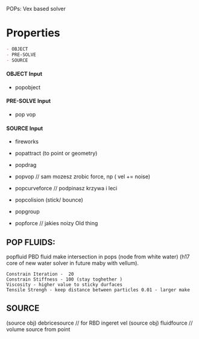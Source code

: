 
POPs: Vex based solver


# Properties
```md
- OBJECT 
- PRE-SOLVE
- SOURCE 
```

#### OBJECT Input  
- popobject  

#### PRE-SOLVE Input    
- pop vop  

#### SOURCE Input    
- fireworks  
- popattract (to point or geometry)  
- popdrag  
- popvop // sam mozesz zrobic force, np ( vel +=  noise)  
  
- popcurveforce // podpinasz krzywa i leci  
- popcolision (stick/ bounce)  
- popgroup  
- popforce // jakies noizy Old thing   

## POP FLUIDS:  
popfluid PBD fluid make intersection in pops (node from white water) (h17 core of new water solver in future maby with vellum). 
```
Constrain Iteration -  20 
Constrain Stiffness - 100 (stay toghether )
Viscosity - higher value to sticky durfaces 
Tensile Strengh - keep distance between particles 0.01 - larger make
```

## SOURCE
(source obj) debricesource // for RBD ingeret vel
(source obj) fluidfource // volume source from point

